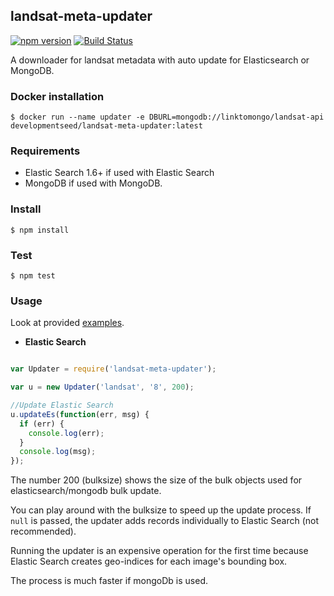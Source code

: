 ## landsat-meta-updater

[![npm version](https://badge.fury.io/js/landsat-meta-updater.svg)](http://badge.fury.io/js/landsat-meta-updater)
[![Build Status](https://travis-ci.org/developmentseed/landsat-meta-updater.svg?branch=master)](https://travis-ci.org/developmentseed/landsat-meta-updater)

A downloader for landsat metadata with auto update for Elasticsearch or MongoDB.

### Docker installation

    $ docker run --name updater -e DBURL=mongodb://linktomongo/landsat-api developmentseed/landsat-meta-updater:latest

### Requirements

- Elastic Search 1.6+ if used with Elastic Search
- MongoDB if used with MongoDB.

### Install

    $ npm install

### Test

    $ npm test

### Usage

Look at provided [examples](/examples).

- **Elastic Search**

```javascript

var Updater = require('landsat-meta-updater');

var u = new Updater('landsat', '8', 200);

//Update Elastic Search
u.updateEs(function(err, msg) {
  if (err) {
    console.log(err);
  }
  console.log(msg);
});
```

The number 200 (bulksize) shows the size of the bulk objects used for elasticsearch/mongodb bulk update.

You can play around with the bulksize to speed up the update process. If `null` is passed, the updater adds records individually to Elastic Search (not recommended).

Running the updater is an expensive operation for the first time because Elastic Search creates geo-indices for each image's bounding box.

The process is much faster if mongoDb is used.

